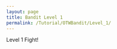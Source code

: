 ```yaml
---
layout: page
title: Bandit Level 1
permalink: /Tutorial/OTWBandit/Level_1/
---
```



Level 1 Fight!
